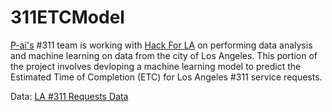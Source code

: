 # 311ETCModel

[P-ai's](https://www.p-ai.org/) #311 team is working with [Hack For LA](https://www.hackforla.org/#hack-nights) on performing 
data analysis and machine learning on data from the city of Los Angeles. This portion of the project involves devloping a machine learning model to predict the Estimated Time of Completion (ETC) for Los Angeles #311 service requests.


Data: [LA #311 Requests Data](https://data.lacity.org/browse?category=A+Well+Run+City&limitTo=filters&q=%22MyLA311+Service+Request+Data+201%22&sortBy=relevance)
